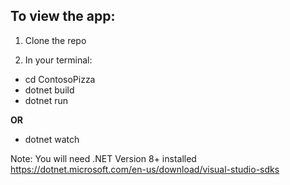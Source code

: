 ## To view the app:

1. Clone the repo

2. In your terminal:

- cd ContosoPizza
- dotnet build
- dotnet run

**OR**

- dotnet watch

Note: You will need .NET Version 8+ installed
https://dotnet.microsoft.com/en-us/download/visual-studio-sdks
